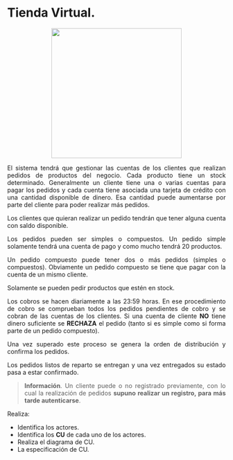 <div align="justify">

# Tienda Virtual. 

<div align="center">
  <img src="https://www.emprenderalia.com/wp-content/uploads/Crear-una-tienda-online-en-10-pasos-3-meses-y-sin-inversion.jpg" width="300px" />
</div>

El sistema tendrá que gestionar las cuentas de los clientes que realizan pedidos de productos del negocio. Cada producto tiene un stock determinado. Generalmente un cliente tiene una o varias cuentas para pagar los pedidos y cada cuenta tiene asociada una tarjeta de crédito con una cantidad disponible de dinero. Esa cantidad puede aumentarse por parte del cliente para poder realizar más pedidos.

Los clientes que quieran realizar un pedido tendrán que tener alguna cuenta con saldo disponible.

Los pedidos pueden ser simples o compuestos. Un pedido simple solamente tendrá una cuenta de pago y como mucho tendrá 20 productos. 

Un pedido compuesto puede tener dos o más pedidos (simples o compuestos). Obviamente un pedido compuesto se tiene que pagar con la cuenta de un mismo cliente.

Solamente se pueden pedir productos que estén en stock.

Los cobros se hacen diariamente a las 23:59 horas. En ese procedimiento de cobro se comprueban todos los pedidos pendientes de cobro y se cobran de las cuentas de los clientes. Si una cuenta de cliente __NO__ tiene dinero suficiente se __RECHAZA__ el pedido (tanto si es simple como si forma parte de un pedido compuesto).

Una vez superado este proceso se genera la orden de distribución y confirma los pedidos.

Los pedidos listos de reparto se entregan y una vez entregados su estado pasa a estar confirmado.

> __Información__. Un cliente puede o no registrado previamente, con lo cual la realización de pedidos __supuno realizar un registro, para más tarde autenticarse__.

Realiza:
- Identifica los actores.
- Identifica los __CU__ de cada uno de los actores.
- Realiza el diagrama de CU.
- La especificación de CU.
